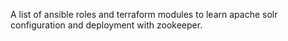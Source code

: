A list of ansible roles and terraform modules to learn apache solr
configuration and deployment with zookeeper.
